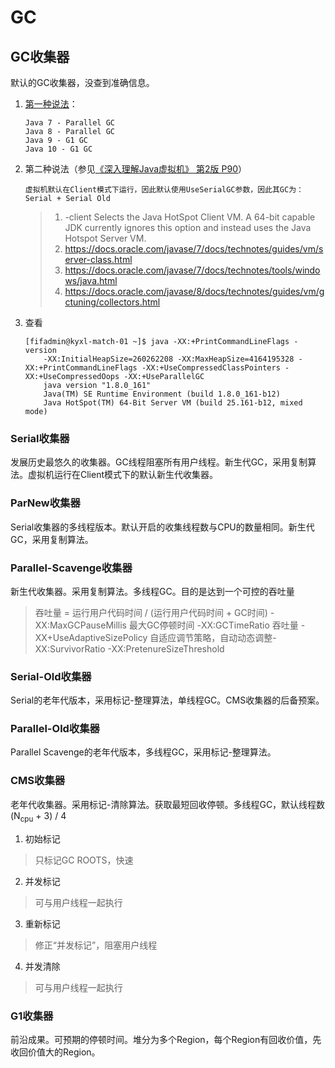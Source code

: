 # GC
## GC收集器
默认的GC收集器，没查到准确信息。
1. [第一种说法](https://stackoverflow.com/questions/33206313/default-garbage-collector-for-java-8)：
    ```
    Java 7 - Parallel GC
    Java 8 - Parallel GC
    Java 9 - G1 GC
    Java 10 - G1 GC
    ```
2. 第二种说法（参见[《深入理解Java虚拟机》 第2版 P90](#JVM参数)）
    ```
    虚拟机默认在Client模式下运行，因此默认使用UseSerialGC参数，因此其GC为：Serial + Serial Old
    ```
    >1. -client
        Selects the Java HotSpot Client VM. A 64-bit capable JDK currently ignores this option and instead uses the Java Hotspot Server VM.
    >2. https://docs.oracle.com/javase/7/docs/technotes/guides/vm/server-class.html
    >3. https://docs.oracle.com/javase/7/docs/technotes/tools/windows/java.html
    >4. https://docs.oracle.com/javase/8/docs/technotes/guides/vm/gctuning/collectors.html
3. 查看
    ```
    [fifadmin@kyxl-match-01 ~]$ java -XX:+PrintCommandLineFlags -version
        -XX:InitialHeapSize=260262208 -XX:MaxHeapSize=4164195328 -XX:+PrintCommandLineFlags -XX:+UseCompressedClassPointers -XX:+UseCompressedOops -XX:+UseParallelGC 
        java version "1.8.0_161"
        Java(TM) SE Runtime Environment (build 1.8.0_161-b12)
        Java HotSpot(TM) 64-Bit Server VM (build 25.161-b12, mixed mode)
    ```
### Serial收集器
发展历史最悠久的收集器。GC线程阻塞所有用户线程。新生代GC，采用复制算法。虚拟机运行在Client模式下的默认新生代收集器。
### ParNew收集器
Serial收集器的多线程版本。默认开启的收集线程数与CPU的数量相同。新生代GC，采用复制算法。
### Parallel-Scavenge收集器
新生代收集器。采用复制算法。多线程GC。目的是达到一个可控的吞吐量
> 吞吐量 = 运行用户代码时间 / (运行用户代码时间 + GC时间)
> -XX:MaxGCPauseMillis 最大GC停顿时间
> -XX:GCTimeRatio 吞吐量
> -XX+UseAdaptiveSizePolicy 自适应调节策略，自动动态调整-XX:SurvivorRatio -XX:PretenureSizeThreshold 
### Serial-Old收集器
Serial的老年代版本，采用标记-整理算法，单线程GC。CMS收集器的后备预案。
### Parallel-Old收集器
Parallel Scavenge的老年代版本，多线程GC，采用标记-整理算法。
### CMS收集器
老年代收集器。采用标记-清除算法。获取最短回收停顿。多线程GC，默认线程数(N<sub>cpu</sub> + 3) / 4
1. 初始标记
> 只标记GC ROOTS，快速
2. 并发标记
> 可与用户线程一起执行
3. 重新标记
> 修正“并发标记”，阻塞用户线程
4. 并发清除
>  可与用户线程一起执行
### G1收集器
前沿成果。可预期的停顿时间。堆分为多个Region，每个Region有回收价值，先收回价值大的Region。